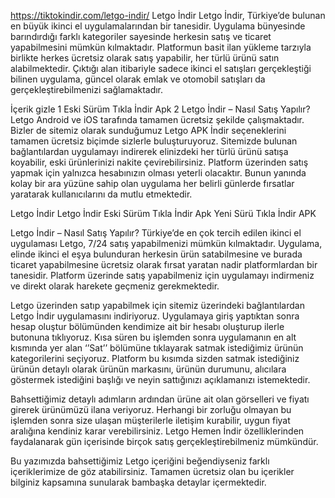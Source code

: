 https://tiktokindir.com/letgo-indir/
Letgo İndir
Letgo İndir, Türkiye’de bulunan en büyük ikinci el uygulamalarından bir tanesidir. Uygulama bünyesinde barındırdığı farklı kategoriler sayesinde herkesin satış ve ticaret yapabilmesini mümkün kılmaktadır. Platformun basit ilan yükleme tarzıyla birlikte herkes ücretsiz olarak satış yapabilir, her türlü ürünü satın alabilmektedir. Çıktığı alan itibariyle sadece ikinci el satışları gerçekleştiği bilinen uygulama, güncel olarak emlak ve otomobil satışları da gerçekleştirebilmenizi sağlamaktadır.

İçerik  gizle 
1 Eski Sürüm Tıkla İndir Apk
2 Letgo İndir – Nasıl Satış Yapılır?
Letgo Android ve iOS tarafında tamamen ücretsiz şekilde çalışmaktadır. Bizler de sitemiz olarak sunduğumuz Letgo APK İndir seçeneklerini tamamen ücretsiz biçimde sizlerle buluşturuyoruz. Sitemizde bulunan bağlantılardan uygulamayı indirerek elinizdeki her türlü ürünü satışa koyabilir, eski ürünlerinizi nakite çevirebilirsiniz. Platform üzerinden satış yapmak için yalnızca hesabınızın olması yeterli olacaktır. Bunun yanında kolay bir ara yüzüne sahip olan uygulama her belirli günlerde fırsatlar yaratarak kullanıcılarını da mutlu etmektedir.

Letgo İndir
Letgo İndir
Eski Sürüm Tıkla İndir Apk
Yeni Sürü Tıkla İndir APK

Letgo İndir – Nasıl Satış Yapılır?
Türkiye’de en çok tercih edilen ikinci el uygulaması Letgo, 7/24 satış yapabilmenizi mümkün kılmaktadır. Uygulama, elinde ikinci el eşya bulunduran herkesin ürün satabilmesine ve burada ticaret yapabilmesine ücretsiz olarak fırsat yaratan nadir platformlardan bir tanesidir. Platform üzerinde satış yapabilmeniz için uygulamayı indirmeniz ve direkt olarak harekete geçmeniz gerekmektedir.

Letgo üzerinden satıp yapabilmek için sitemiz üzerindeki bağlantılardan Letgo İndir uygulamasını indiriyoruz. Uygulamaya giriş yaptıktan sonra hesap oluştur bölümünden kendimize ait bir hesabı oluşturup ilerle butonuna tıklıyoruz. Kısa süren bu işlemden sonra uygulamanın en alt kısmında yer alan ‘’Sat’’ bölümüne tıklayarak satmak istediğimiz ürünün kategorilerini seçiyoruz. Platform bu kısımda sizden satmak istediğiniz ürünün detaylı olarak ürünün markasını, ürünün durumunu, alıcılara göstermek istediğini başlığı ve neyin sattığınızı açıklamanızı istemektedir.

Bahsettiğimiz detaylı adımların ardından ürüne ait olan görselleri ve fiyatı girerek ürünümüzü ilana veriyoruz. Herhangi bir zorluğu olmayan bu işlemden sonra size ulaşan müşterilerle iletişim kurabilir, uygun fiyat aralığına kendiniz karar verebilirsiniz. Letgo Hemen İndir özelliklerinden faydalanarak gün içerisinde birçok satış gerçekleştirebilmeniz mümkündür.

Bu yazımızda bahsettiğimiz Letgo içeriğini beğendiyseniz farklı içeriklerimize de göz atabilirsiniz. Tamamen ücretsiz olan bu içerikler bilginiz kapsamına sunularak bambaşka detaylar içermektedir.
